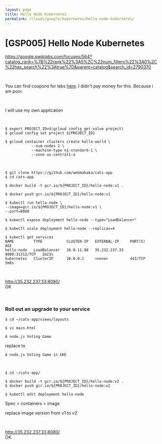 ```yaml
---
layout: page
title: Hello Node Kubernetes
permalink: /clouds/google/kubernetes/hello-node-kubernetes/
---
```


# [GSP005] Hello Node Kubernetes


https://google.qwiklabs.com/focuses/564?catalog_rank=%7B%22rank%22%3A5%2C%22num_filters%22%3A0%2C%22has_search%22%3Atrue%7D&parent=catalog&search_id=2790370

<br/>

You can find coupons for labs  <a href="https://medium.com/@sathishvj/qwiklabs-free-codes-gcp-and-aws-e40f3855ffdb" rel="nofollow">here</a>. I didn't pay money for this. Because i am poor. 

<br/>

I will use my own application

<br/>

    $ export PROJECT_ID=$(gcloud config get-value project)
    $ gcloud config set project ${PROJECT_ID}

    $ gcloud container clusters create hello-world \
                --num-nodes 2 \
                --machine-type n1-standard-1 \
                --zone us-central1-a

<br/>

    $ git clone https://github.com/webmakaka/cats-app
    $ cd cats-app

    $ docker build -t gcr.io/${PROJECT_ID}/hello-node:v1 .

    $ docker push gcr.io/${PROJECT_ID}/hello-node:v1

    $ kubectl run hello-node \
    --image=gcr.io/${PROJECT_ID}/hello-node:v1 \
    --port=8080

    $ kubectl expose deployment hello-node --type="LoadBalancer"

    $ kubectl scale deployment hello-node --replicas=4

    $ kubectl get services
    NAME         TYPE           CLUSTER-IP   EXTERNAL-IP     PORT(S)          AGE
    hello-node   LoadBalancer   10.0.11.98   35.232.237.33   8080:31312/TCP   2m23s
    kubernetes   ClusterIP      10.0.0.1     <none>          443/TCP          5m8s

<br/>

http://35.232.237.33:8080/  
OK

<br/>

### Roll out an upgrade to your service

    $ cd ~/cats-app/views/layouts

    $ vi main.html

```
A node.js Voting Game
```

replace to 

```
A node.js Voting Game in GKE
```

<br/>

    $ cd ~/cats-app/

    $ docker build -t gcr.io/${PROJECT_ID}/hello-node:v2 .
    $ docker push gcr.io/${PROJECT_ID}/hello-node:v2

    $ kubectl edit deployment hello-node

Spec > containers > image

replace image version from v1 to v2

<br/>

http://35.232.237.33:8080/  
OK